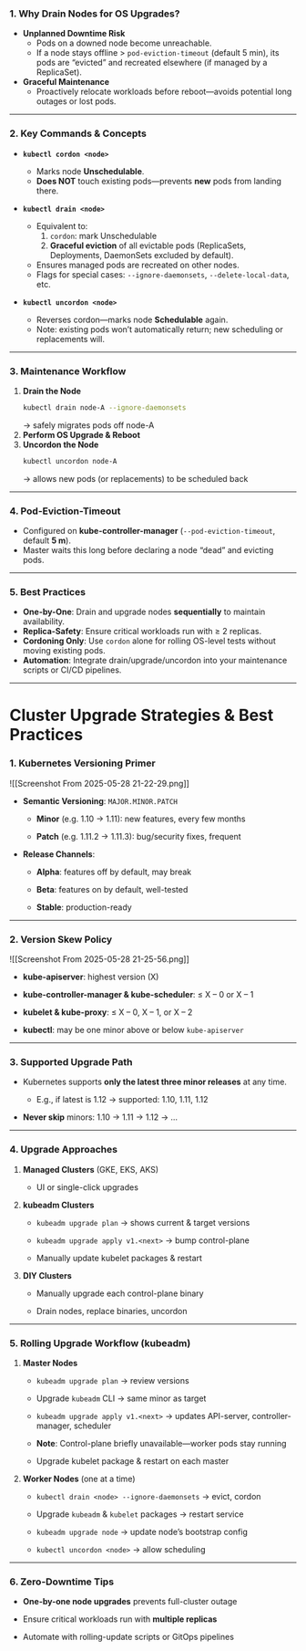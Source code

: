 ### 1. Why Drain Nodes for OS Upgrades?  
- **Unplanned Downtime Risk**  
  - Pods on a downed node become unreachable.  
  - If a node stays offline > `pod-eviction-timeout` (default 5 min), its pods are “evicted” and recreated elsewhere (if managed by a ReplicaSet).  
- **Graceful Maintenance**  
  - Proactively relocate workloads before reboot—avoids potential long outages or lost pods.  

---

### 2. Key Commands & Concepts  
- **`kubectl cordon <node>`**  
  - Marks node **Unschedulable**.  
  - **Does NOT** touch existing pods—prevents **new** pods from landing there.  

- **`kubectl drain <node>`**  
  - Equivalent to:  
    1. `cordon`: mark Unschedulable  
    2. **Graceful eviction** of all evictable pods (ReplicaSets, Deployments, DaemonSets excluded by default).  
  - Ensures managed pods are recreated on other nodes.  
  - Flags for special cases: `--ignore-daemonsets`, `--delete-local-data`, etc.  

- **`kubectl uncordon <node>`**  
  - Reverses cordon—marks node **Schedulable** again.  
  - Note: existing pods won’t automatically return; new scheduling or replacements will.  

---

### 3. Maintenance Workflow  
1. **Drain the Node**  
   ```bash
   kubectl drain node-A --ignore-daemonsets
   ```  
   → safely migrates pods off node-A  
2. **Perform OS Upgrade & Reboot**  
3. **Uncordon the Node**  
   ```bash
   kubectl uncordon node-A
   ```  
   → allows new pods (or replacements) to be scheduled back  

---

### 4. Pod-Eviction-Timeout  
- Configured on **kube-controller-manager** (`--pod-eviction-timeout`, default **5 m**).  
- Master waits this long before declaring a node “dead” and evicting pods.  

---

### 5. Best Practices  
- **One-by-One**: Drain and upgrade nodes **sequentially** to maintain availability.  
- **Replica-Safety**: Ensure critical workloads run with ≥ 2 replicas.  
- **Cordoning Only**: Use `cordon` alone for rolling OS-level tests without moving existing pods.  
- **Automation**: Integrate drain/upgrade/uncordon into your maintenance scripts or CI/CD pipelines.

---

# **Cluster Upgrade Strategies & Best Practices**

### 1. Kubernetes Versioning Primer
![[Screenshot From 2025-05-28 21-22-29.png]]

- **Semantic Versioning**: `MAJOR.MINOR.PATCH`
    
    - **Minor** (e.g. 1.10 → 1.11): new features, every few months
        
    - **Patch** (e.g. 1.11.2 → 1.11.3): bug/security fixes, frequent
        
- **Release Channels**:
    
    - **Alpha**: features off by default, may break
        
    - **Beta**: features on by default, well-tested
        
    - **Stable**: production-ready
        

---

### 2. Version Skew Policy
![[Screenshot From 2025-05-28 21-25-56.png]]
- **kube-apiserver**: highest version (X)
    
- **kube-controller-manager & kube-scheduler**: ≤ X – 0 or X – 1
    
- **kubelet & kube-proxy**: ≤ X – 0, X – 1, or X – 2
    
- **kubectl**: may be one minor above or below `kube-apiserver`
    

---

### 3. Supported Upgrade Path

- Kubernetes supports **only the latest three minor releases** at any time.
    
    - E.g., if latest is 1.12 → supported: 1.10, 1.11, 1.12
        
- **Never skip** minors: 1.10 → 1.11 → 1.12 → …
    

---

### 4. Upgrade Approaches

1. **Managed Clusters** (GKE, EKS, AKS)
    
    - UI or single-click upgrades
        
2. **kubeadm Clusters**
    
    - `kubeadm upgrade plan` → shows current & target versions
        
    - `kubeadm upgrade apply v1.<next>` → bump control-plane
        
    - Manually update kubelet packages & restart
        
3. **DIY Clusters**
    
    - Manually upgrade each control-plane binary
        
    - Drain nodes, replace binaries, uncordon
        

---

### 5. Rolling Upgrade Workflow (kubeadm)

1. **Master Nodes**
    
    - `kubeadm upgrade plan` → review versions
        
    - Upgrade `kubeadm` CLI → same minor as target
        
    - `kubeadm upgrade apply v1.<next>` → updates API-server, controller-manager, scheduler
        
    - **Note**: Control-plane briefly unavailable—worker pods stay running
        
    - Upgrade kubelet package & restart on each master
        
2. **Worker Nodes** (one at a time)
    
    - `kubectl drain <node> --ignore-daemonsets` → evict, cordon
        
    - Upgrade `kubeadm` & `kubelet` packages → restart service
        
    - `kubeadm upgrade node` → update node’s bootstrap config
        
    - `kubectl uncordon <node>` → allow scheduling
        

---

### 6. Zero-Downtime Tips

- **One-by-one node upgrades** prevents full-cluster outage
    
- Ensure critical workloads run with **multiple replicas**
    
- Automate with rolling-update scripts or GitOps pipelines